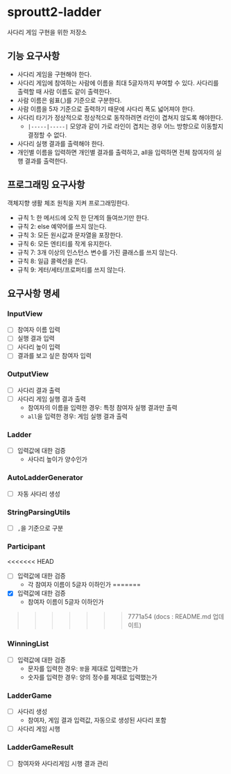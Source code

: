 # sproutt2-ladder
사다리 게임 구현을 위한 저장소

## 기능 요구사항
- 사다리 게임을 구현해야 한다.
- 사다리 게임에 참여하는 사람에 이름을 최대 5글자까지 부여할 수 있다. 사다리를 출력할 때 사람 이름도 같이 출력한다.
- 사람 이름은 쉼표(,)를 기준으로 구분한다.
- 사람 이름을 5자 기준으로 출력하기 때문에 사다리 폭도 넓어져야 한다.
- 사다리 타기가 정상적으로 정상적으로 동작하려면 라인이 겹쳐지 않도록 해야한다.
  - `|-----|-----|` 모양과 같이 가로 라인이 겹치는 경우 어느 방향으로 이동할지 결정할 수 없다.
- 사다리 실행 결과를 출력해야 한다.
- 개인별 이름을 입력하면 개인별 결과를 출력하고, all을 입력하면 전체 참여자의 실행 결과를 출력한다.

## 프로그래밍 요구사항
객체지향 생활 체조 원칙을 지켜 프로그래밍한다.
* 규칙 1: 한 메서드에 오직 한 단계의 들여쓰기만 한다.
* 규칙 2: else 예약어를 쓰지 않는다.
* 규칙 3: 모든 원시값과 문자열을 포장한다.
* 규칙 6: 모든 엔티티를 작게 유지한다.
* 규칙 7: 3개 이상의 인스턴스 변수를 가진 클래스를 쓰지 않는다.
* 규칙 8: 일급 콜렉션을 쓴다.
* 규칙 9: 게터/세터/프로퍼티를 쓰지 않는다.

## 요구사항 명세
### InputView
- [ ] 참여자 이름 입력
- [ ] 실행 결과 입력
- [ ] 사다리 높이 입력
- [ ] 결과를 보고 싶은 참여자 입력

### OutputView
- [ ] 사다리 결과 출력
- [ ] 사다리 게임 실행 결과 출력
  - 참여자의 이름을 입력한 경우: 특정 참여자 실행 결과만 출력
  - `all`을 입력한 경우: 게임 실행 결과 출력

### Ladder
- [ ] 입력값에 대한 검증
  - 사다리 높이가 양수인가

### AutoLadderGenerator
- [ ] 자동 사다리 생성

### StringParsingUtils
- [ ] `,`을 기준으로 구분

### Participant 
<<<<<<< HEAD
- [ ] 입력값에 대한 검증
  - 각 참여자 이름이 5글자 이하인가
=======
- [X] 입력값에 대한 검증
  - 참여자 이름이 5글자 이하인가
>>>>>>> 7771a54 (docs : README.md 업데이트)

### WinningList
- [ ] 입력값에 대한 검증
  - 문자를 입력한 경우: `꽝`을 제대로 입력했는가
  - 숫자를 입력한 경우: 양의 정수를 제대로 입력했는가

### LadderGame
- [ ] 사다리 생성
  - 참여자, 게임 결과 입력값, 자동으로 생성된 사다리 포함
- [ ] 사다리 게임 시행

### LadderGameResult
- [ ] 참여자와 사다리게임 시행 결과 관리